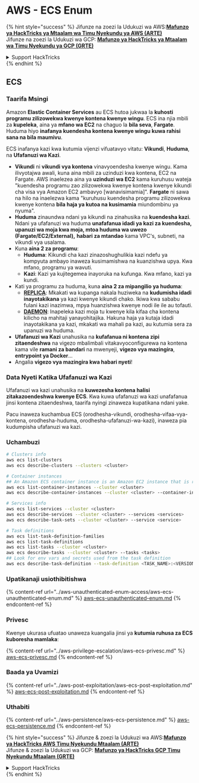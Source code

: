 # AWS - ECS Enum

{% hint style="success" %}
Jifunze na zoezi la Udukuzi wa AWS:<img src="/.gitbook/assets/image.png" alt="" data-size="line">[**Mafunzo ya HackTricks ya Mtaalam wa Timu Nyekundu ya AWS (ARTE)**](https://training.hacktricks.xyz/courses/arte)<img src="/.gitbook/assets/image.png" alt="" data-size="line">\
Jifunze na zoezi la Udukuzi wa GCP: <img src="/.gitbook/assets/image (2).png" alt="" data-size="line">[**Mafunzo ya HackTricks ya Mtaalam wa Timu Nyekundu ya GCP (GRTE)**<img src="/.gitbook/assets/image (2).png" alt="" data-size="line">](https://training.hacktricks.xyz/courses/grte)

<details>

<summary>Support HackTricks</summary>

* Angalia [**mpango wa michango**](https://github.com/sponsors/carlospolop)!
* **Jiunge na** 💬 [**Kikundi cha Discord**](https://discord.gg/hRep4RUj7f) au kikundi cha [**telegram**](https://t.me/peass) au **tufuate** kwenye **Twitter** 🐦 [**@hacktricks\_live**](https://twitter.com/hacktricks\_live)**.**
* **Shiriki mbinu za udukuzi kwa kuwasilisha PRs kwa** [**HackTricks**](https://github.com/carlospolop/hacktricks) na [**HackTricks Cloud**](https://github.com/carlospolop/hacktricks-cloud) repos za github.

</details>
{% endhint %}

## ECS

### Taarifa Msingi

Amazon **Elastic Container Services** au ECS hutoa jukwaa la **kuhosti programu zilizowekwa kwenye kontena kwenye wingu**. ECS ina njia mbili za **kupeleka**, aina ya **mfano wa EC2** na chaguo la **bila seva**, **Fargate**. Huduma hiyo **inafanya kuendesha kontena kwenye wingu kuwa rahisi sana na bila maumivu**.

ECS inafanya kazi kwa kutumia vijenzi vifuatavyo vitatu: **Vikundi**, **Huduma**, na **Ufafanuzi wa Kazi**.

* **Vikundi** ni **vikundi vya kontena** vinavyoendesha kwenye wingu. Kama ilivyotajwa awali, kuna aina mbili za uzinduzi kwa kontena, EC2 na Fargate. AWS inaelezea aina ya **uzinduzi wa EC2** kama kuruhusu wateja "kuendesha programu zao zilizowekwa kwenye kontena kwenye kikundi cha visa vya Amazon EC2 ambavyo \[wanavisimamia]". **Fargate** ni sawa na hilo na inaelezwa kama "kuruhusu kuendesha programu zilizowekwa kwenye kontena **bila haja ya kutoa na kusimamia** miundombinu ya nyuma".
* **Huduma** zinaundwa ndani ya kikundi na zinahusika na **kuendesha kazi**. Ndani ya ufafanuzi wa huduma **unafafanua idadi ya kazi za kuendesha, upanuzi wa moja kwa moja, mtoa huduma wa uwezo (Fargate/EC2/External),** **habari za mtandao** kama VPC's, subneti, na vikundi vya usalama.
* Kuna **aina 2 za programu**:
  * **Huduma**: Kikundi cha kazi zinazoshughulikia kazi ndefu ya kompyuta ambayo inaweza kusimamishwa na kuanzishwa upya. Kwa mfano, programu ya wavuti.
  * **Kazi**: Kazi ya kujitegemea inayoruka na kufunga. Kwa mfano, kazi ya kundi.
* Kati ya programu za huduma, kuna **aina 2 za mipangilio ya huduma**:
  * [**REPLICA**](https://docs.aws.amazon.com/AmazonECS/latest/developerguide/ecs\_services.html): Mkakati wa kupanga nakala huziweka na **kudumisha idadi inayotakikana** ya kazi kwenye kikundi chako. Ikiwa kwa sababu fulani kazi inazimwa, mpya huanzishwa kwenye nodi ile ile au tofauti.
  * [**DAEMON**](https://docs.aws.amazon.com/AmazonECS/latest/developerguide/ecs\_services.html): Inapeleka kazi moja tu kwenye kila kifaa cha kontena kilicho na mahitaji yanayohitajika. Hakuna haja ya kutaja idadi inayotakikana ya kazi, mkakati wa mahali pa kazi, au kutumia sera za upanuzi wa huduma.
* **Ufafanuzi wa Kazi** unahusika na **kufafanua ni kontena zipi zitaendeshwa** na vigezo mbalimbali vitakavyoconfigurewa na kontena kama vile **ramani za bandari** na mwenyeji, **vigezo vya mazingira**, **entrypoint ya Docker**...
* Angalia **vigezo vya mazingira kwa habari nyeti**!

### Data Nyeti Katika Ufafanuzi wa Kazi

Ufafanuzi wa kazi unahusika na **kuwezesha kontena halisi zitakazoendeshwa kwenye ECS**. Kwa kuwa ufafanuzi wa kazi unafafanua jinsi kontena zitaendeshwa, taarifa nyingi zinaweza kupatikana ndani yake.

Pacu inaweza kuchambua ECS (orodhesha-vikundi, orodhesha-vifaa-vya-kontena, orodhesha-huduma, orodhesha-ufafanuzi-wa-kazi), inaweza pia kudumpisha ufafanuzi wa kazi.

### Uchambuzi
```bash
# Clusters info
aws ecs list-clusters
aws ecs describe-clusters --clusters <cluster>

# Container instances
## An Amazon ECS container instance is an Amazon EC2 instance that is running the Amazon ECS container agent and has been registered into an Amazon ECS cluster.
aws ecs list-container-instances --cluster <cluster>
aws ecs describe-container-instances --cluster <cluster> --container-instances <container_instance_arn>

# Services info
aws ecs list-services --cluster <cluster>
aws ecs describe-services --cluster <cluster> --services <services>
aws ecs describe-task-sets --cluster <cluster> --service <service>

# Task definitions
aws ecs list-task-definition-families
aws ecs list-task-definitions
aws ecs list-tasks --cluster <cluster>
aws ecs describe-tasks --cluster <cluster> --tasks <tasks>
## Look for env vars and secrets used from the task definition
aws ecs describe-task-definition --task-definition <TASK_NAME>:<VERSION>
```
### Upatikanaji usiothibitishwa

{% content-ref url="../aws-unauthenticated-enum-access/aws-ecs-unauthenticated-enum.md" %}
[aws-ecs-unauthenticated-enum.md](../aws-unauthenticated-enum-access/aws-ecs-unauthenticated-enum.md)
{% endcontent-ref %}

### Privesc

Kwenye ukurasa ufuatao unaweza kuangalia jinsi ya **kutumia ruhusa za ECS kuboresha mamlaka**:

{% content-ref url="../aws-privilege-escalation/aws-ecs-privesc.md" %}
[aws-ecs-privesc.md](../aws-privilege-escalation/aws-ecs-privesc.md)
{% endcontent-ref %}

### Baada ya Uvamizi

{% content-ref url="../aws-post-exploitation/aws-ecs-post-exploitation.md" %}
[aws-ecs-post-exploitation.md](../aws-post-exploitation/aws-ecs-post-exploitation.md)
{% endcontent-ref %}

### Uthabiti

{% content-ref url="../aws-persistence/aws-ecs-persistence.md" %}
[aws-ecs-persistence.md](../aws-persistence/aws-ecs-persistence.md)
{% endcontent-ref %}

{% hint style="success" %}
Jifunze & zoezi la Udukuzi wa AWS:<img src="/.gitbook/assets/image.png" alt="" data-size="line">[**Mafunzo ya HackTricks AWS Timu Nyekundu Mtaalam (ARTE)**](https://training.hacktricks.xyz/courses/arte)<img src="/.gitbook/assets/image.png" alt="" data-size="line">\
Jifunze & zoezi la Udukuzi wa GCP: <img src="/.gitbook/assets/image (2).png" alt="" data-size="line">[**Mafunzo ya HackTricks GCP Timu Nyekundu Mtaalam (GRTE)**<img src="/.gitbook/assets/image (2).png" alt="" data-size="line">](https://training.hacktricks.xyz/courses/grte)

<details>

<summary>Support HackTricks</summary>

* Angalia [**mpango wa michango**](https://github.com/sponsors/carlospolop)!
* **Jiunge na** 💬 [**Kikundi cha Discord**](https://discord.gg/hRep4RUj7f) au kikundi cha [**telegram**](https://t.me/peass) au **tufuate** kwenye **Twitter** 🐦 [**@hacktricks\_live**](https://twitter.com/hacktricks\_live)**.**
* **Shiriki mbinu za udukuzi kwa kuwasilisha PRs kwa** [**HackTricks**](https://github.com/carlospolop/hacktricks) na [**HackTricks Cloud**](https://github.com/carlospolop/hacktricks-cloud) repos za github.

</details>
{% endhint %}
